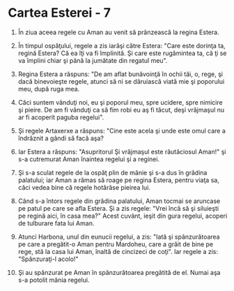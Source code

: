 # Cartea Esterei - 7

1. În ziua aceea regele cu Aman au venit să prânzească la regina Estera. 

2. În timpul ospăţului, regele a zis iarăşi către Estera: "Care este dorinţa ta, regină Estera? Că ea îţi va fi împlinită. Şi care este rugămintea ta, că ţi se va împlini chiar şi până la jumătate din regatul meu". 

3. Regina Estera a răspuns: "De am aflat bunăvoinţă în ochii tăi, o, rege, şi dacă binevoieşte regele, atunci să ni se dăruiască viată mie şi poporului meu, după ruga mea. 

4. Căci suntem vânduţi noi, eu şi poporul meu, spre ucidere, spre nimicire şi pieire. De am fi vânduţi ca să fim robi eu aş fi tăcut, deşi vrăjmaşul nu ar fi acoperit paguba regelui". 

5. Şi regele Artaxerxe a răspuns: "Cine este acela şi unde este omul care a îndrăznit a gândi să facă aşa? 

6. Iar Estera a răspuns: "Asupritorul Şi vrăjmaşul este răutăciosul Aman!" şi s-a cutremurat Aman înaintea regelui şi a reginei. 

7. Şi s-a sculat regele de la ospăţ plin de mânie şi s-a dus în grădina palatului; iar Aman a rămas să roage pe regina Estera, pentru viaţa sa, căci vedea bine că regele hotărâse pieirea lui. 

8. Când s-a întors regele din grădina palatului, Aman tocmai se aruncase pe patul pe care se afla Estera. Şi a zis regele: "Vrei încă să şi siluieşti pe regină aici, în casa mea?" Acest cuvânt, ieşit din gura regelui, acoperi de tulburare fata lui Aman. 

9. Atunci Harbona, unul din eunucii regelui, a zis: "Iată şi spânzurătoarea pe care a pregătit-o Aman pentru Mardoheu, care a grăit de bine pe rege, stă la casa lui Aman, înaltă de cincizeci de coţi". Iar regele a zis: "Spânzuraţi-l acolo!" 

10. Şi au spânzurat pe Aman în spânzurătoarea pregătită de el. Numai aşa s-a potolit mânia regelui. 

